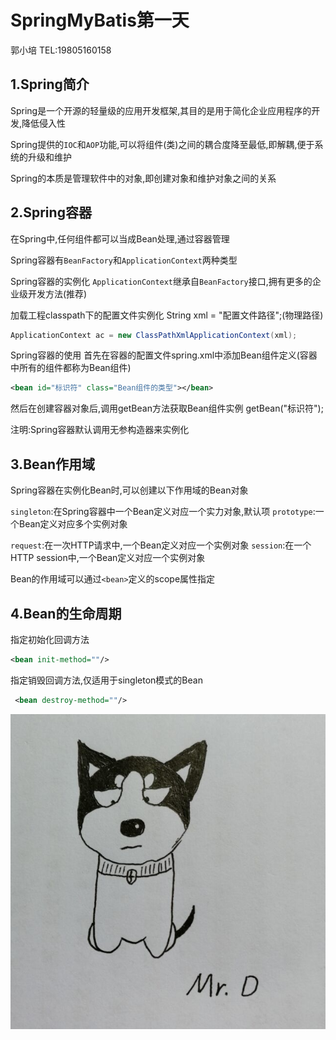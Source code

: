 # SpringMyBatis第一天  

郭小培 TEL:19805160158

## 1.Spring简介

Spring是一个开源的轻量级的应用开发框架,其目的是用于简化企业应用程序的开发,降低侵入性

Spring提供的```IOC```和```AOP```功能,可以将组件(类)之间的耦合度降至最低,即解耦,便于系统的升级和维护

Spring的本质是管理软件中的对象,即创建对象和维护对象之间的关系

## 2.Spring容器

在Spring中,任何组件都可以当成Bean处理,通过容器管理

Spring容器有```BeanFactory```和```ApplicationContext```两种类型

Spring容器的实例化
```ApplicationContext```继承自```BeanFactory```接口,拥有更多的企业级开发方法(推荐)

加载工程classpath下的配置文件实例化
String xml = "配置文件路径";(物理路径)

```java
ApplicationContext ac = new ClassPathXmlApplicationContext(xml);
```

Spring容器的使用
首先在容器的配置文件spring.xml中添加Bean组件定义(容器中所有的组件都称为Bean组件)

```xml
<bean id="标识符" class="Bean组件的类型"></bean>
```

然后在创建容器对象后,调用getBean方法获取Bean组件实例
getBean("标识符");

注明:Spring容器默认调用无参构造器来实例化

## 3.Bean作用域

Spring容器在实例化Bean时,可以创建以下作用域的Bean对象

```singleton```:在Spring容器中一个Bean定义对应一个实力对象,默认项
```prototype```:一个Bean定义对应多个实例对象

```request```:在一次HTTP请求中,一个Bean定义对应一个实例对象
```session```:在一个HTTP session中,一个Bean定义对应一个实例对象

Bean的作用域可以通过```<bean>```定义的scope属性指定

## 4.Bean的生命周期

指定初始化回调方法

```xml
<bean init-method=""/>
```

指定销毁回调方法,仅适用于singleton模式的Bean  

```xml
 <bean destroy-method=""/>
```

![123](./d.ico)